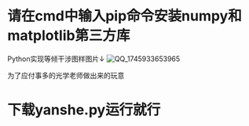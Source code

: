 # 请在cmd中输入pip命令安装numpy和matplotlib第三方库
Python实现等倾干涉图样图片↓
![QQ_1745933653965](https://github.com/user-attachments/assets/a3a8400a-b1ae-4360-a778-e0dc16477ef5)

为了应付事多的光学老师做出来的玩意
# 下载yanshe.py运行就行
